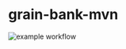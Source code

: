 # grain-bank-mvn

![example workflow](https://github.com/gc79mh/grain-bank-mvn/actions/workflows/ci.yml/badge.svg)
